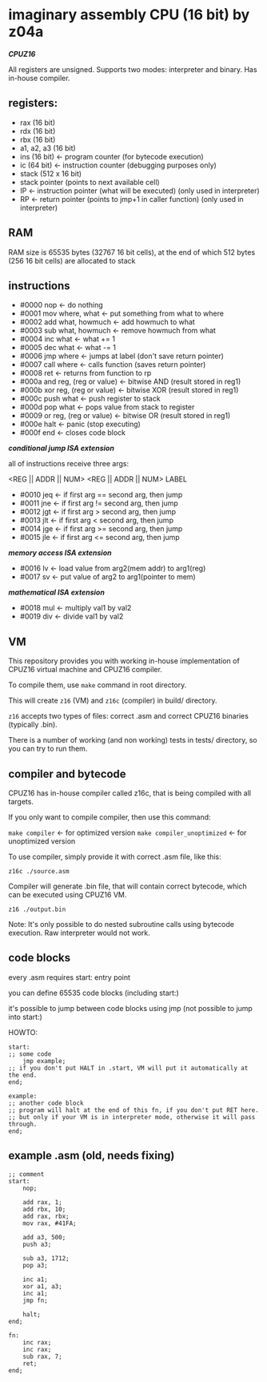 # imaginary assembly CPU (16 bit) by z04a 
***CPUZ16***

All registers are unsigned. Supports two modes: interpreter and binary.
Has in-house compiler.

## registers:
- rax (16 bit)
- rdx (16 bit)
- rbx (16 bit)
- a1, a2, a3 (16 bit)
- ins (16 bit) <- program counter (for bytecode execution)
- ic (64 bit) <- instruction counter (debugging purposes only)
- stack (512 x 16 bit)
- stack pointer (points to next available cell)
- IP <- instruction pointer (what will be executed) (only used in interpreter)
- RP <- return pointer (points to jmp+1 in caller function) (only used in interpreter)

## RAM
RAM size is 65535 bytes (32767 16 bit cells), at the end of which 512 bytes (256 16 bit cells) are allocated to stack

## instructions
- #0000 nop <- do nothing
- #0001 mov where, what <- put something from what to where
- #0002 add what, howmuch <- add howmuch to what
- #0003 sub what, howmuch <- remove howmuch from what
- #0004 inc what <- what += 1
- #0005 dec what <- what -= 1
- #0006 jmp where <- jumps at label (don't save return pointer)
- #0007 call where <- calls function (saves return pointer)
- #0008 ret <- returns from function to rp
- #000a and reg, (reg or value) <- bitwise AND (result stored in reg1)
- #000b xor reg, (reg or value) <- bitwise XOR (result stored in reg1)
- #000c push what <- push register to stack
- #000d pop what <- pops value from stack to register
- #0009 or reg, (reg or value) <- bitwise OR (result stored in reg1)
- #000e halt <- panic (stop executing)
- #000f end <- closes code block

***conditional jump ISA extension***

all of instructions receive three args:

<REG || ADDR || NUM> <REG || ADDR || NUM> LABEL 
- #0010 jeq <- if first arg == second arg, then jump
- #0011 jne <- if first arg != second arg, then jump
- #0012 jgt <- if first arg >  second arg, then jump
- #0013 jlt <- if first arg <  second arg, then jump
- #0014 jge <- if first arg >= second arg, then jump
- #0015 jle <- if first arg <= second arg, then jump

***memory access ISA extension***
- #0016 lv <- load value from arg2(mem addr) to arg1(reg)
- #0017 sv <- put value of arg2 to arg1(pointer to mem)

***mathematical ISA extension***
- #0018 mul <- multiply val1 by val2
- #0019 div <- divide val1 by val2

## VM

This repository provides you with working in-house implementation of CPUZ16 virtual machine
and CPUZ16 compiler.

To compile them, use `make` command in root directory.

This will create `z16` (VM) and `z16c` (compiler) in build/ directory.

`z16` accepts two types of files: correct .asm and correct CPUZ16 binaries (typically .bin).

There is a number of working (and non working) tests in tests/ directory, so you can try to run them.

## compiler and bytecode

CPUZ16 has in-house compiler called z16c, that is being compiled with all targets.

If you only want to compile compiler, then use this command:

`make compiler`             <- for optimized version
`make compiler_unoptimized` <- for unoptimized version

To use compiler, simply provide it with correct .asm file, like this:

`z16c ./source.asm`

Compiler will generate .bin file, that will contain correct bytecode, which can be executed using
CPUZ16 VM.

`z16 ./output.bin`

Note:
It's only possible to do nested subroutine calls using bytecode execution.
Raw interpreter would not work.

## code blocks
every .asm requires start: entry point

you can define 65535 code blocks (including start:)

it's possible to jump between code blocks using jmp (not possible to jump into start:)

HOWTO:

```
start:
;; some code
    jmp example;
;; if you don't put HALT in .start, VM will put it automatically at the end.
end;

example:
;; another code block
;; program will halt at the end of this fn, if you don't put RET here.
;; but only if your VM is in interpreter mode, otherwise it will pass through.
end;
```

## example .asm (old, needs fixing)

```
;; comment
start:
    nop;

    add rax, 1;
    add rbx, 10;
    add rax, rbx;
    mov rax, #41FA;

    add a3, 500;
    push a3;
    
    sub a3, 1712;
    pop a3;

    inc a1;
    xor a1, a3;
    inc a1;
    jmp fn;

    halt;
end;

fn:
    inc rax;
    inc rax;
    sub rax, 7;
    ret;
end;

```

